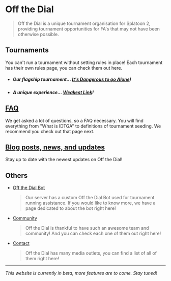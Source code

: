 # Off the Dial
> Off the Dial is a unique tournament organisation for Splatoon 2, providing tournament opportunities for FA's that may not have been otherwise possible.

## Tournaments
You can't run a tournament without setting rules in place!
Each tournament has their own rules page, you can check them out here.

- ##### Our flagship tournament... [It's Dangerous to go Alone](idtga)!
- ##### A unique experience... [Weakest Link](wl)!

## [FAQ](faq)
We get asked a lot of questions, so a FAQ necessary. You will find everything from "What is IDTGA" to definitions of tournament seeding. We recommend you check out that page next.

## [Blog posts, news, and updates](posts)
Stay up to date with the newest updates on Off the Dial!

## Others
- [Off the Dial Bot](bot)
  > Our server has a custom Off the Dial Bot used for tournament running assistance. If you would like to know more, we have a page dedicated to about the bot right here!

- [Community](community)
  > Off the Dial is thankful to have such an awesome team and community! And you can check each one of them out right here!

- [Contact](contact)
  > Off the Dial has many media outlets, you can find a list of all of them right here!

---

*This website is currently in beta, more features are to come. Stay tuned!*
